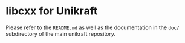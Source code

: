 libcxx for Unikraft
===================

Please refer to the `README.md` as well as the documentation in the `doc/`
subdirectory of the main unikraft repository.

